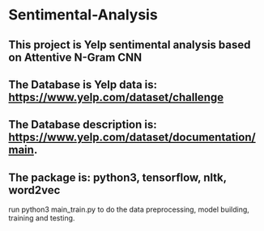 # Sentimental-Analysis

## This project is Yelp sentimental analysis based on Attentive N-Gram CNN
## The Database is Yelp data is: https://www.yelp.com/dataset/challenge
## The Database description is: https://www.yelp.com/dataset/documentation/main.
## The package is: python3, tensorflow, nltk, word2vec

run python3 main_train.py to do the data preprocessing, model building, training and testing.

